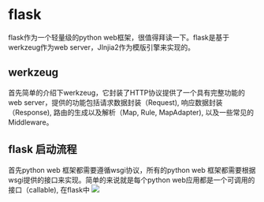 # flask
flask作为一个轻量级的python web框架，很值得拜读一下。flask是基于werkzeug作为web server，JInjia2作为模版引擎来实现的。
## werkzeug
首先简单的介绍下werkzeug，它封装了HTTP协议提供了一个具有完整功能的web server，提供的功能包括请求数据封装（Request), 响应数据封装（Response), 路由的生成以及解析（Map, Rule, MapAdapter), 以及一些常见的Middleware。
## flask 启动流程
首先python web 框架都需要遵循wsgi协议，所有的python web 框架都需要根据wsgi提供的接口来实现。简单的来说就是每个python web应用都是一个可调用的接口（callable), 在flask中
![](https://assets.toptal.io/uploads/blog/image/91961/toptal-blog-image-1452784558794-7851992813e17ce0d5ca9802cf7ac719.jpg)
<!--stackedit_data:
eyJoaXN0b3J5IjpbLTEzNDYxMDMxOTAsLTEwNzI3ODYxMDUsMT
c0MDA3NjQ1NywtMTUwNDc2NzYxNl19
-->